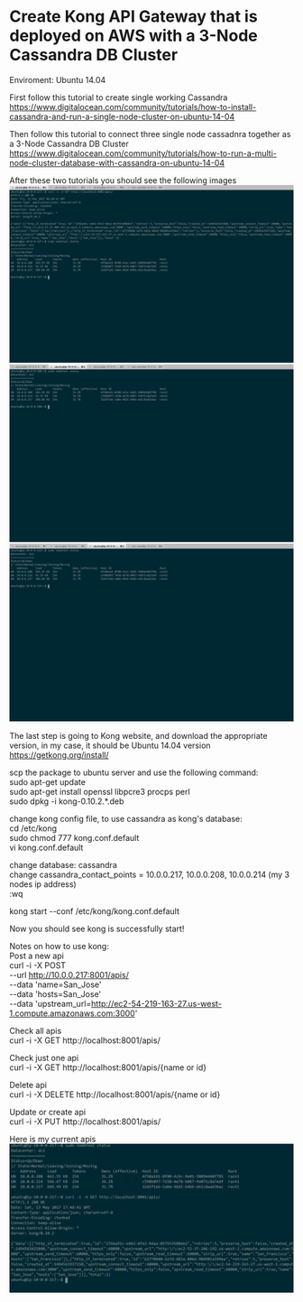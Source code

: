 # Create Kong API Gateway that is deployed on AWS with a 3-Node Cassandra DB Cluster

Enviroment: Ubuntu 14.04

First follow this tutorial to create single working Cassandra <br/>
https://www.digitalocean.com/community/tutorials/how-to-install-cassandra-and-run-a-single-node-cluster-on-ubuntu-14-04

Then follow this tutorial to connect three single node cassadnra together as a 3-Node Cassandra DB Cluster
https://www.digitalocean.com/community/tutorials/how-to-run-a-multi-node-cluster-database-with-cassandra-on-ubuntu-14-04

After these two tutorials you should see the following images
![image](https://github.com/qih008/CMPE281-API-Gateway/blob/master/image/Cassandra1.png)
![image](https://github.com/qih008/CMPE281-API-Gateway/blob/master/image/Cassandra2.png)
![image](https://github.com/qih008/CMPE281-API-Gateway/blob/master/image/Cassandra3.png)

The last step is going to Kong website, and download the appropriate version, in my case, it should be Ubuntu 14.04 version <br/>
https://getkong.org/install/

scp the package to ubuntu server and use the following command: <br/>
sudo apt-get update <br/>
sudo apt-get install openssl libpcre3 procps perl <br/>
sudo dpkg -i kong-0.10.2.*.deb

change kong config file, to use cassandra as kong's database: <br/>
cd /etc/kong <br/>
sudo chmod 777 kong.conf.default <br/>
vi kong.conf.default

change database: cassandra <br />
change cassandra_contact_points = 10.0.0.217, 10.0.0.208, 10.0.0.214 (my 3 nodes ip address) <br/>
:wq

kong start --conf /etc/kong/kong.conf.default

Now you should see kong is successfully start!

Notes on how to use kong: <br/>
Post a new api <br/>
curl -i -X POST \
  --url http://10.0.0.217:8001/apis/ \
  --data 'name=San_Jose' \
  --data 'hosts=San_Jose' \
  --data 'upstream_url=http://ec2-54-219-163-27.us-west-1.compute.amazonaws.com:3000'

Check all apis <br/>
curl -i -X GET http://localhost:8001/apis/

Check just one api <br/>
curl -i -X GET http://localhost:8001/apis/{name or id}

Delete api <br/>
curl -i -X DELETE http://localhost:8001/apis/{name or id}

Update or create api <br/>
curl -i -X PUT http://localhost:8001/apis/

Here is my current apis
![image](https://github.com/qih008/CMPE281-API-Gateway/blob/master/image/apis.png)
